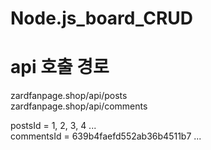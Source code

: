 # Node.js_board_CRUD
# api 호출 경로
zardfanpage.shop/api/posts  
zardfanpage.shop/api/comments


postsId = 1, 2, 3, 4 ...  
commentsId = 639b4faefd552ab36b4511b7 ... 
